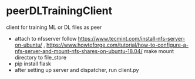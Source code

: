 # peerDLTrainingClient
client for training ML or DL files as peer
* attach to nfsserver follow https://www.tecmint.com/install-nfs-server-on-ubuntu/ , https://www.howtoforge.com/tutorial/how-to-configure-a-nfs-server-and-mount-nfs-shares-on-ubuntu-18.04/ make mount directory to file_store
* pip install flask
* after setting up server and dispatcher, run client.py
